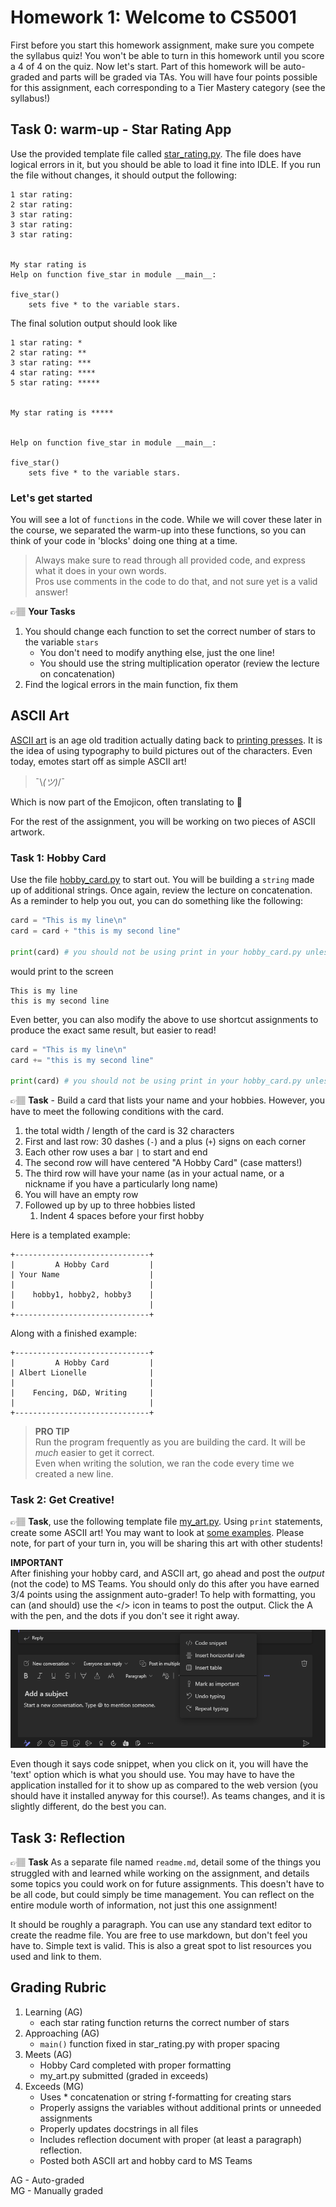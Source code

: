# Homework 1: Welcome to CS5001

First before you start this homework assignment, make sure you compete the syllabus quiz! You won't be able to turn in this homework until you score a 4 of 4 on the quiz. Now let's start. Part of this homework will be auto-graded and parts will be graded via TAs. You will have four points possible for this assignment, each corresponding to a Tier Mastery category (see the syllabus!)



## Task 0: warm-up - Star Rating App

Use the provided template file called [star_rating.py](star_rating.py). The file does have logical errors in it, but you should be able to load it fine into IDLE. If you run the file without changes, it should output the following:

```text
1 star rating: 
2 star rating:
3 star rating:
3 star rating:
3 star rating:


My star rating is
Help on function five_star in module __main__:

five_star()
    sets five * to the variable stars.
```

The final solution output should look like

```text
1 star rating: *
2 star rating: **
3 star rating: ***
4 star rating: ****
5 star rating: *****


My star rating is *****


Help on function five_star in module __main__:

five_star()
    sets five * to the variable stars.
```

### Let's get started

You will see a lot of `functions` in the code. While we will cover these later in the course, we separated the warm-up into these functions, so you can think of your code in 'blocks' doing one thing at a time.

> Always make sure to read through all provided code, and express what it does in your own words.  
>     Pros use comments in the code to do that, and not sure yet is  a valid answer!

👉🏽 **Your Tasks**  
1. You should change each function to set the correct number of stars to the variable `stars` 
   * You don't need to modify anything else, just the one line!
   * You should use the string multiplication operator (review the lecture on concatenation)
2. Find the logical errors in the main function, fix them




## ASCII Art

[ASCII art](https://en.wikipedia.org/wiki/ASCII_art) is an age old tradition actually dating back to [printing presses](https://en.wikipedia.org/wiki/ASCII_art#/media/File:Brooklyn-Daily-Eagle-1875-01-06.png). It is the idea of using typography to build pictures out of the characters.  Even  today, emotes start off as simple ASCII art! 

>  ¯\\_(ツ)_/¯

Which is now part of the Emojicon, often translating to 🤷

For the rest of the assignment, you will be working on two pieces of ASCII artwork. 

### Task 1: Hobby Card

Use the file  [hobby_card.py](hobby_card.py) to start out. You will be building a `string` made up of additional strings. Once again,
review the lecture on concatenation. As a reminder to help you out, you can do something like the following:

```python
card = "This is my line\n"
card = card + "this is my second line"

print(card) # you should not be using print in your hobby_card.py unless it is to debug
```

would print to the screen
```text
This is my line
this is my second line
```

Even better, you can also modify the above to use shortcut assignments to produce the exact same result, but easier to read!

```python
card = "This is my line\n"
card += "this is my second line"

print(card) # you should not be using print in your hobby_card.py unless it is to debug
```

👉🏽 **Task** - Build a card that lists your name and your hobbies. However, you have to meet the following conditions with the card.

1. the total width / length of the card is 32 characters
2. First and last row: 30 dashes (`-`) and a plus (`+`) signs on each corner
2. Each other row uses a bar `|` to start and end
3. The second row will have centered "A Hobby Card" (case matters!)
4. The third row will have your name (as in your actual name, or a nickname if you have a particularly long name)
5. You will have an empty row
6. Followed up by up to three hobbies listed
   1. Indent 4 spaces before your first hobby

Here is a templated example:
```text
+------------------------------+
|         A Hobby Card         |
| Your Name                    |
|                              |
|    hobby1, hobby2, hobby3    |
|                              |
+------------------------------+
```

Along with a finished example:

```text
+------------------------------+
|         A Hobby Card         |
| Albert Lionelle              |
|                              |
|    Fencing, D&D, Writing     |
|                              |
+------------------------------+
```

> **PRO TIP**  
> Run the program frequently as you are building the card. It will be *much* easier to get it correct.  
> Even when writing the solution, we ran the code every time we created a new line. 

 
### Task 2:  Get Creative!

👉🏽 **Task**, use the following template file [my_art.py](my_art.py). Using `print` statements, create some ASCII art! You may want to look at [some examples](https://www.asciiart.eu/). Please note, for part of your turn in, you will be sharing this art with other students!

**IMPORTANT**  
After finishing your hobby card, and ASCII art, go ahead and post the *output* (not the code) to MS Teams.  You should only do this after you have earned 3/4 points using the assignment auto-grader!  To help with formatting, you can (and should) use the </> icon in teams to post the output. Click the A with the pen, and the dots if you don't see it right away.

![Teams post example](teams_post.png)

Even though it says code snippet, when you click on it, you will have the 'text' option which is what you should use. You may have to have the application installed for it to show up as compared to the web version (you should have it installed anyway for this course!). As teams changes, and it is slightly different, do the best you can.


## Task 3: Reflection

👉🏽 **Task** As a separate file named `readme.md`, detail some of the things you struggled with and learned while working on the assignment, and details some topics you could work on for future assignments. This doesn't have to be all code, but could simply be time management. You can reflect on the entire module worth of information, not just this one assignment! 

It should be roughly a paragraph. You can use any standard text editor to create the readme file. You are free to use markdown, but don't feel you have to. Simple text is valid. This is also a great spot to list resources you used and link to them. 



## Grading Rubric


1. Learning (AG)
   * each star rating function returns the correct number of stars
2. Approaching  (AG)
   * `main()` function fixed in star_rating.py with proper spacing
3. Meets  (AG)
   * Hobby Card completed with proper formatting
   * my_art.py submitted (graded in exceeds)
4. Exceeds  (MG)
   * Uses * concatenation or string  f-formatting for creating stars
   * Properly assigns the variables without additional prints or unneeded assignments
   * Properly updates docstrings in all files
   * Includes reflection document with proper (at least a paragraph) reflection.
   * Posted both ASCII art and hobby card to MS Teams 


AG - Auto-graded  
MG - Manually graded